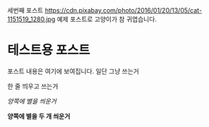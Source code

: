 세번째 포스트
https://cdn.pixabay.com/photo/2016/01/20/13/05/cat-1151519_1280.jpg
예제 포스트로 고양이가 참 귀엽습니다.

# 테스트용 포스트

포스트 내용은 여기에 보여집니다.
일단 그냥 쓰는거

한 줄 띄우고 쓰는거

*양쪽에 별을 씌운거*

**양쪽에 별을 두 개 씌운거**

